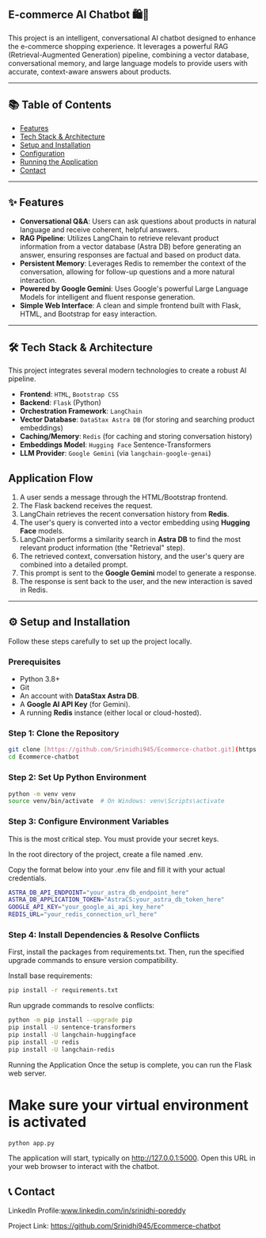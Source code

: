 ## E-commerce AI Chatbot 🛍️🤖

This project is an intelligent, conversational AI chatbot designed to enhance the e-commerce shopping experience. It leverages a powerful RAG (Retrieval-Augmented Generation) pipeline, combining a vector database, conversational memory, and large language models to provide users with accurate, context-aware answers about products.

---

## 📚 Table of Contents

* [Features](#-features)
* [Tech Stack & Architecture](#-tech-stack--architecture)
* [Setup and Installation](#-setup-and-installation)
* [Configuration](#-configuration)
* [Running the Application](#-running-the-application)
* [Contact](#-contact)

---

## ✨ Features

* **Conversational Q&A**: Users can ask questions about products in natural language and receive coherent, helpful answers.
* **RAG Pipeline**: Utilizes LangChain to retrieve relevant product information from a vector database (Astra DB) before generating an answer, ensuring responses are factual and based on product data.
* **Persistent Memory**: Leverages Redis to remember the context of the conversation, allowing for follow-up questions and a more natural interaction.
* **Powered by Google Gemini**: Uses Google's powerful Large Language Models for intelligent and fluent response generation.
* **Simple Web Interface**: A clean and simple frontend built with Flask, HTML, and Bootstrap for easy interaction.

---

## 🛠️ Tech Stack & Architecture

This project integrates several modern technologies to create a robust AI pipeline.

* **Frontend**: `HTML`, `Bootstrap CSS`
* **Backend**: `Flask` (Python)
* **Orchestration Framework**: `LangChain`
* **Vector Database**: `DataStax Astra DB` (for storing and searching product embeddings)
* **Caching/Memory**: `Redis` (for caching and storing conversation history)
* **Embeddings Model**: `Hugging Face` Sentence-Transformers
* **LLM Provider**: `Google Gemini` (via `langchain-google-genai`)

## Application Flow
1.  A user sends a message through the HTML/Bootstrap frontend.
2.  The Flask backend receives the request.
3.  LangChain retrieves the recent conversation history from **Redis**.
4.  The user's query is converted into a vector embedding using **Hugging Face** models.
5.  LangChain performs a similarity search in **Astra DB** to find the most relevant product information (the "Retrieval" step).
6.  The retrieved context, conversation history, and the user's query are combined into a detailed prompt.
7.  This prompt is sent to the **Google Gemini** model to generate a response.
8.  The response is sent back to the user, and the new interaction is saved in Redis.

---

## ⚙️ Setup and Installation

Follow these steps carefully to set up the project locally.

### Prerequisites
* Python 3.8+
* Git
* An account with **DataStax Astra DB**.
* A **Google AI API Key** (for Gemini).
* A running **Redis** instance (either local or cloud-hosted).

### Step 1: Clone the Repository
```sh
git clone [https://github.com/Srinidhi945/Ecommerce-chatbot.git](https://github.com/Srinidhi945/Ecommerce-chatbot.git)
cd Ecommerce-chatbot
```
### Step 2: Set Up Python Environment
``` sh
python -m venv venv
source venv/bin/activate  # On Windows: venv\Scripts\activate
```
### Step 3: Configure Environment Variables
This is the most critical step. You must provide your secret keys.

In the root directory of the project, create a file named .env.

Copy the format below into your .env file and fill it with your actual credentials.
``` sh
ASTRA_DB_API_ENDPOINT="your_astra_db_endpoint_here"
ASTRA_DB_APPLICATION_TOKEN="AstraCS:your_astra_db_token_here"
GOOGLE_API_KEY="your_google_ai_api_key_here"
REDIS_URL="your_redis_connection_url_here"
```
### Step 4: Install Dependencies & Resolve Conflicts
First, install the packages from requirements.txt. Then, run the specified upgrade commands to ensure version compatibility.

Install base requirements:
``` sh
pip install -r requirements.txt
```
Run upgrade commands to resolve conflicts:
``` sh
python -m pip install --upgrade pip
pip install -U sentence-transformers
pip install -U langchain-huggingface
pip install -U redis
pip install -U langchain-redis
``` 
Running the Application
Once the setup is complete, you can run the Flask web server.
# Make sure your virtual environment is activated
``` sh
python app.py
``` 
The application will start, typically on http://127.0.0.1:5000. Open this URL in your web browser to interact with the chatbot.

## 📞 Contact
LinkedIn Profile:www.linkedin.com/in/srinidhi-poreddy

Project Link: https://github.com/Srinidhi945/Ecommerce-chatbot
